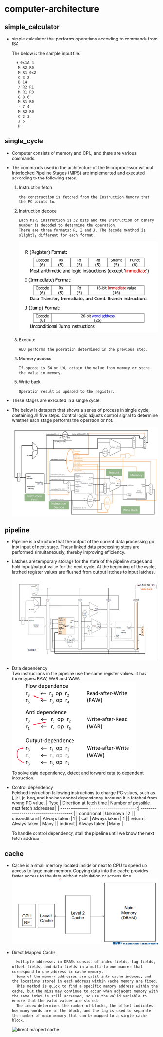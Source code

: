 # computer-architecture

## simple_calculator
  * simple calculator that performs operations according to commands from ISA  
    
       The below is the sample input file.  
         
          + 0x1A 4  
           M R2 R0  
           M R1 0x2  
           C 3 2  
           B 14  
           / R2 R1  
           M R1 R0  
           G 8 6  
           M R1 R0  
           - 7 4  
           M R2 R0  
           C 2 3  
           J 5   
           H  
             
## single_cycle
 * Computer consists of memory and CPU, and there are various commands.
 * The commands used in the architecture of the Microprocessor without Interlocked Pipeline Stages (MIPS) are implemented and executed according to the following steps.
   1. Instruction fetch  
   
          the construction is fetched from the Instruction Memory that the PC points to.
          
   2. Instruction decode  
          
          Each MIPS instruction is 32 bits and the instruction of binary number is decoded to determine the operation.  
          There are three formats: R, I and J. The decode menthod is slightly different for each format.
         ![Instruction types](MIPS_types.png)
          
   3. Execute  
   
          ALU performs the poeration determined in the previous step.
          
   4. Memory access  
   
          If opcode is SW or LW, obtain the value from memory or store the value in memory.
          
   5. Write back  
     
          Operation result is updated to the register.
          
 * These stages are executed in a single cycle.
 * The below is datapath that shows a series of process in single cycle, containing all five steps. Control logic adjusts control signal to determine whether each stage performs the operation or not.  
 
     ![datapath](datapath.png)
     
## pipeline
  * Pipeline is a structure that the output of the current data processing go into input of next stage. These linked data processing steps are performed simultaneously, thereby improving efficiency.
  * Latches are temporary storage for the state of the pipeline stages and hold input/output value for the next cycle. At the beginning of the cycle, latched register values are flushed from output latches to input latches.
       ![latch](latch.png)
  * Data dependency   
    Two instructions in the pipeline use the same register values. it has three types: RAW, WAR and WAW.  
     ![data dependency](data_dependency.PNG)  
    To solve data dependency, detect and forward data to dependent instruction.  
  * Control dependency  
    Fetched instruction following instructions to change PC values, such as j, jal, jr, beq, and bne has control dependency because it is fetched from wrong PC value.
    | Type           | Direction at fetch time | Number of possible next fetch addresses |
    | -------------- |:-----------------------:| ---------------------------------------:|
    | conditional    |         Unknown         |                       2                 |
    | unconditional  |       Always taken      |                       1                 |
    | call           |       Always taken      |                       1                 |
    | return         |       Always taken      |                      Many               |
    | indirect       |       Always taken      |                      Many               |  
    
    To handle control dependency, stall the pipeline until we know the next fetch address
    
## cache
  * Cache is a small memory located inside or next to CPU to speed up access to large main memory. Copying data into the cache provides faster access to the data without calculation or access time.
         ![cache](cache.png)  

  * Direct Mapped Cache  
   
          Multiple addresses in DRAMs consist of index fields, tag fields, offset fields, and data fields in a multi-to-one manner that correspond to one address in cache memory.  
          Some of the memory addresses are split into cache indexes, and the locations stored in each address within cache memory are fixed.  
          This method is quick to find a specific memory address within the cache, but the miss may continue to occur when adjacent memory with the same index is still accessed, so use the valid variable to ensure that the valid values are stored.  
          The index determines the number of blocks, the offset indicates how many words are in the block, and the tag is used to separate the number of main memory that can be mapped to a single cache block.
          
    ![direct mapped cache](diret_mapped_cache.png)  
  
